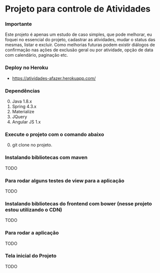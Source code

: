 # Projeto para controle de Atividades

### Importante

Este projeto é apenas um estudo de caso simples, que pode melhorar, eu foquei no essencial do projeto, cadastrar as atividades, mudar o status das mesmas, listar e excluir. Como melhorias futuras podem existir diálogos de confirmação nas ações de exclusão geral ou por atividade, opção de data com calendário, paginação etc.


### Deploy no Heroku

* https://atividades-afazer.herokuapp.com/

### Dependências

0. Java 1.8.x
0. Spring 4.3.x
0. Materialize
0. JQuery
0. Angular JS 1.x

### Execute o projeto com o comando abaixo

0. git clone no projeto.

### Instalando bibliotecas com maven

TODO

### Para rodar alguns testes de view para a aplicação

TODO

### Instalando bibliotecas do frontend com bower (nesse projeto estou utilizando o CDN)

TODO

### Para rodar a aplicação

TODO

### Tela inicial do Projeto

TODO

